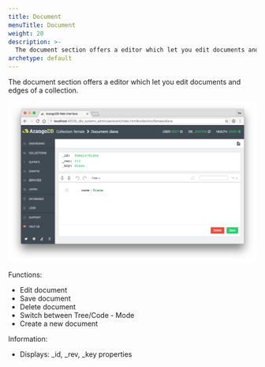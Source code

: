 ```yaml
---
title: Document
menuTitle: Document
weight: 20
description: >-
  The document section offers a editor which let you edit documents and edges of a collection
archetype: default
---
```

The document section offers a editor which let you edit documents and edges of a collection.

![Document](../../../images/documentView.png)

Functions:

 - Edit document 
 - Save document
 - Delete document
 - Switch between Tree/Code - Mode
 - Create a new document

Information:

 - Displays: _id, _rev, _key properties
